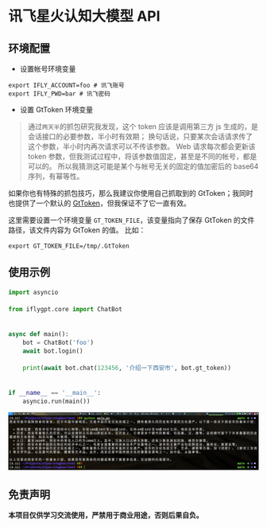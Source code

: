 # 讯飞星火认知大模型 API

## 环境配置

- 设置帐号环境变量

```shell
export IFLY_ACCOUNT=foo # 讯飞账号
export IFLY_PWD=bar # 讯飞密码
```
- 设置 GtToken 环境变量 
> 通过`两天半`的抓包研究我发现，这个 token 应该是调用第三方 js 生成的，是会话接口的必要参数，半小时有效期；
> 换句话说，只要某次会话请求传了这个参数，半小时内再次请求可以不传该参数。
> Web 请求每次都会更新该 token 参数，但我测试过程中，将该参数值固定，甚至是不同的帐号，都是可以的。
> 所以我猜测这可能是某个与帐号无关的固定的值加密后的 base64 序列，有幂等性。

如果你也有特殊的抓包技巧，那么我建议你使用自己抓取到的 GtToken；我同时也提供了一个默认的 [GtToken](conf/.GtToken)，但我保证不了它一直有效。

这里需要设置一个环境变量 `GT_TOKEN_FILE`，该变量指向了保存 GtToken 的文件路径，该文件内容为 GtToken 的值。
比如：
```shell
export GT_TOKEN_FILE=/tmp/.GtToken
```


## 使用示例
```python
import asyncio

from iflygpt.core import ChatBot


async def main():
    bot = ChatBot('foo')
    await bot.login()

    print(await bot.chat(123456, '介绍一下西安市', bot.gt_token))


if __name__ == '__main__':
    asyncio.run(main())
```

![img.png](chat.png)

## 免责声明
**本项目仅供学习交流使用，严禁用于商业用途，否则后果自负。**